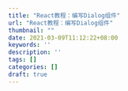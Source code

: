 ```yaml
---
title: "React教程：编写Dialog组件"
url: "React教程：编写Dialog组件"
thumbnail: ""
date: 2021-03-09T11:12:22+08:00
keywords: ''
description: ''
tags: []
categories: []
draft: true
---
```

